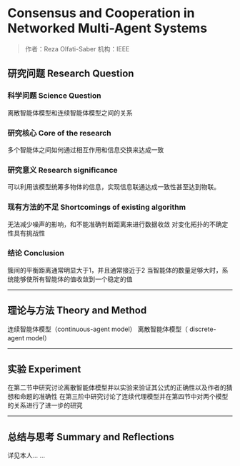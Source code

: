 # Consensus and Cooperation in Networked Multi-Agent Systems
> 作者：Reza Olfati-Saber
> 机构：IEEE

## 研究问题 Research Question

### 科学问题 Science Question

离散智能体模型和连续智能体模型之间的关系

### 研究核心 Core of the research

多个智能体之间如何通过相互作用和信息交换来达成一致

### 研究意义 Research significance

可以利用该模型统筹多物体的信息，实现信息联通达成一致性甚至达到物联。

### 现有方法的不足 Shortcomings of existing algorithm

无法减少噪声的影响，和不能准确判断距离来进行数据收敛
对变化拓扑的不确定性具有挑战性

### 结论 Conclusion

簇间的平衡距离通常明显大于1，并且通常接近于2
当智能体的数量足够大时，系统能够使所有智能体的值收敛到一个稳定的值

---

## 理论与方法 Theory and Method

连续智能体模型（continuous-agent model） 离散智能体模型（ discrete-agent model）

---

## 实验 Experiment

在第二节中研究讨论离散智能体模型并以实验来验证其公式的正确性以及作者的猜想和命题的准确性
在第三阶中研究讨论了连续代理模型并在第四节中对两个模型的关系进行了进一步的研究

---

## 总结与思考 Summary and Reflections

详见本人... ...

